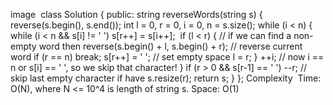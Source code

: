 image
​
class Solution {
public:
string reverseWords(string s) {
reverse(s.begin(), s.end());
int l = 0, r = 0, i = 0, n = s.size();
while (i < n) {
while (i < n && s[i] != ' ')
s[r++] = s[i++];
​
if (l < r) { // if we can find a non-empty word then
reverse(s.begin() + l, s.begin() + r); // reverse current word
if (r == n) break;
s[r++] = ' '; // set empty space
l = r;
}
++i; // now i == n or s[i] == ' ', so we skip that character!
}
if (r > 0 && s[r-1] == ' ') --r; // skip last empty character if have
s.resize(r);
return s;
}
};
Complexity
​
Time: O(N), where N <= 10^4 is length of string s.
Space: O(1)